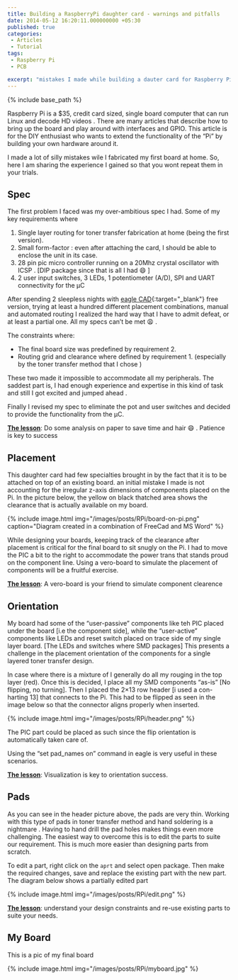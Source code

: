 ```yaml
---
title: Building a RaspberryPi daughter card - warnings and pitfalls
date: 2014-05-12 16:20:11.000000000 +05:30
published: true 
categories: 
 - Articles
 - Tutorial
tags: 
 - Raspberry Pi
 - PCB

excerpt: "mistakes I made while building a dauter card for Raspberry Pi"
---
```

<style>
div {
	text-align: justify;
	text-justify: inter-word;
}
</style>


{% include base_path %}

Raspberry Pi is a $35, credit card sized, single board computer that can run Linux and decode HD videos . There are many articles that describe how to bring up the board and play around with interfaces and GPIO. This article is for the DIY enthusiast who wants to extend the functionality of the “Pi” by building your own hardware around it.

I made a lot of silly mistakes wile I fabricated my first board at home. So, here I am sharing the experience I gained so that you wont repeat them in your trials.

## Spec

The first problem I faced was my over-ambitious spec I had. Some of my key requirements where

1. Single layer routing for toner transfer fabrication at home (being the first version).
2. Small form-factor : even after attaching the card, I should be able to enclose the unit in its case.
3. 28 pin pic micro controller running on a 20Mhz crystal oscillator with ICSP . [DIP package since that is all I had :smile: ]
4. 2 user input switches, 3 LEDs, 1 potentiometer (A/D), SPI and UART connectivity for the µC

After spending 2 sleepless nights with [eagle CAD](http://www.cadsoftusa.com/){:target="_blank"} free version, trying at least a hundred different placement combinations, manual and automated routing I realized the hard way that I have to admit defeat, or at least a partial one. All my specs can’t be met :weary: .

The constraints where:

-	The final board size was predefined by requirement 2.
- Routing grid and clearance where defined by requirement 1. (especially by the toner transfer method that I chose )

These two made it impossible to accommodate all my peripherals. The saddest part is, I had enough experience and expertise in this kind of task and still I got excited and jumped ahead .

Finally I revised my spec to eliminate the pot and user switches and decided to provide the functionality from the  μC.

<b><u>The lesson</u></b>:  Do some analysis on paper to save time and hair :smile: . Patience is key to success

## Placement

This daughter card had few specialties brought in by the fact that it is to be attached on top of an existing board. an initial mistake I made is not accounting for the irregular z-axis dimensions of components placed on the Pi. In the picture below, the yellow on black thatched area shows the clearance that is actually available on my board.

{% include image.html
    img="/images/posts/RPi/board-on-pi.png" 
		caption="Diagram created in a combination of FreeCad and MS Word"
%}

While designing your boards, keeping track of the clearance after placement is critical for the final board to sit snugly on the  Pi. I had to move the PIC a bit to the right to accommodate the power trans that stands proud on the component line. Using a vero-board to simulate the placement  of components will be a fruitful exercise.

<b><u>The lesson</u></b>: A vero-board is your friend to simulate component clearence

## Orientation

My board had some of the “user-passive” components like teh PIC placed under the board [i.e the component side], while the “user-active” components like LEDs and reset switch placed on trace side of my single layer board. [The LEDs and switches where SMD packages]  This presents a challenge in the placement orientation of the components for a single layered toner transfer design.

In case where there is a mixture of I generally do all my rouging in the top layer (red). Once this is decided, I place all my SMD components “as-is” [No flipping, no turning]. Then I placed the 2×13 row header [i used a con-harting 13] that connects to the Pi. This had to be flipped as seen in the image below so that the connector aligns properly when inserted.

{% include image.html
    img="/images/posts/RPi/header.png" 
%}

The PIC part could be placed as such since the flip orientation is automatically taken care of.

Using the “set pad_names on” command in eagle is very useful in these scenarios.

<b><u>The lesson</u></b>: Visualization is key to orientation success.

## Pads

As you can see in the header picture above, the pads are very thin. Working with this type of pads in toner transfer method and hand soldering is a nightmare . Having to hand drill the pad holes makes things even more challenging. The easiest way to overcome this is to edit the parts to suite our requirement. This is much more easier than designing parts from scratch.

To edit a part, right click on the `aprt` and select open package. Then make the required changes, save and replace the existing part with the new part. The diagram below shows a partially edited part

{% include image.html
    img="/images/posts/RPi/edit.png" 
%}

<b><u>The lesson</u></b>: understand your design constraints and re-use existing parts to suite your needs.

## My Board

This is a pic of my final board

{% include image.html
    img="/images/posts/RPi/myboard.jpg" 
%}


